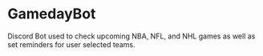 # GamedayBot
Discord Bot used to check upcoming NBA, NFL, and NHL games as well as set reminders for user selected teams.
